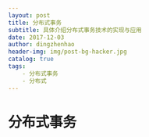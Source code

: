 ```yaml
---
layout: post
title: 分布式事务
subtitle: 具体介绍分布式事务技术的实现与应用
date: 2017-12-03
author: dingzhenhao
header-img: img/post-bg-hacker.jpg
catalog: true
tags:
    - 分布式事务
    - 分布式
---
```


# 分布式事务